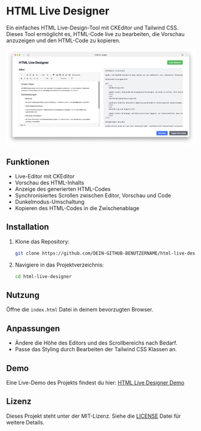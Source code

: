 # HTML Live Designer

Ein einfaches HTML Live-Design-Tool mit CKEditor und Tailwind CSS. Dieses Tool ermöglicht es, HTML-Code live zu bearbeiten, die Vorschau anzuzeigen und den HTML-Code zu kopieren.

![HTML Live Designer Hero](html-live-designer.png)

## Funktionen

- Live-Editor mit CKEditor
- Vorschau des HTML-Inhalts
- Anzeige des generierten HTML-Codes
- Synchronisiertes Scrollen zwischen Editor, Vorschau und Code
- Dunkelmodus-Umschaltung
- Kopieren des HTML-Codes in die Zwischenablage

## Installation

1. Klone das Repository:
    ```sh
    git clone https://github.com/DEIN-GITHUB-BENUTZERNAME/html-live-designer.git
    ```
2. Navigiere in das Projektverzeichnis:
    ```sh
    cd html-live-designer
    ```

## Nutzung

Öffne die `index.html` Datei in deinem bevorzugten Browser.

## Anpassungen

- Ändere die Höhe des Editors und des Scrollbereichs nach Bedarf.
- Passe das Styling durch Bearbeiten der Tailwind CSS Klassen an.

## Demo

Eine Live-Demo des Projekts findest du hier: [HTML Live Designer Demo](https://dsg.vision/html-live-designer.html)

## Lizenz

Dieses Projekt steht unter der MIT-Lizenz. Siehe die [LICENSE](LICENSE) Datei für weitere Details.
